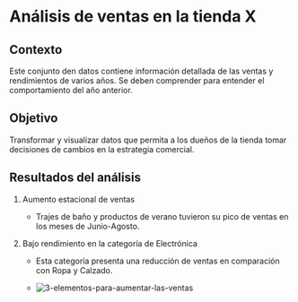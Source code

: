 # Análisis de ventas en la tienda X

## Contexto
Este conjunto den datos contiene información detallada de las ventas y rendimientos de varios años.
Se deben comprender para entender el comportamiento del año anterior.

## Objetivo
Transformar y visualizar datos que permita a los dueños de la tienda tomar decisiones de cambios en la estrategia comercial.

## Resultados del análisis
1. Aumento estacional de ventas
   - Trajes de baño y productos de verano tuvieron su pico de ventas en los meses de Junio-Agosto.
  
2. Bajo rendimiento en la categoría de Electrónica
   - Esta categoría presenta una reducción de ventas en comparación con Ropa y Calzado.
   
   - ![3-elementos-para-aumentar-las-ventas](https://github.com/saulbobadilla77/MicrosoftExcel/assets/174889646/2cc3981c-0b82-4cea-b7de-59807c4f687c)
